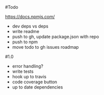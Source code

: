 #Todo

https://docs.npmjs.com/

*	dev deps vs deps
*	write readme
*	push to gh, update package.json with repo
*	push to npm
*	move todo to gh issues roadmap

#1.0

*	error handling?
*	write tests
*	hook up to travis
*	code coverage button
*	up to date dependencies
